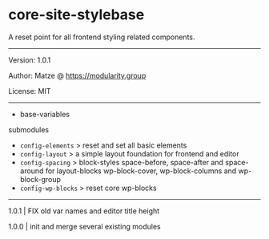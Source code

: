 # core-site-stylebase

A reset point for all frontend styling related components.

---

Version: 1.0.1

Author: Matze @ https://modularity.group

License: MIT

---

- base-variables

submodules

- `config-elements` > reset and set all basic elements
- `config-layout` > a simple layout foundation for frontend and editor
- `config-spacing` > block-styles space-before, space-after and space-around for layout-blocks wp-block-cover, wp-block-columns and wp-block-group
- `config-wp-blocks` > reset core wp-blocks

---

1.0.1 | FIX old var names and editor title height

1.0.0 | init and merge several existing modules
